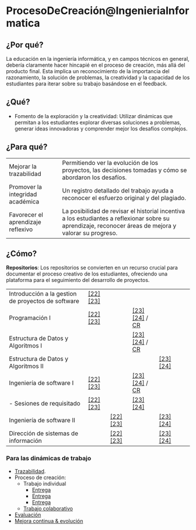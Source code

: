 # ProcesoDeCreación@IngenieriaInformatica

## ¿Por qué?

La educación en la ingeniería informática, y en campos técnicos en general, debería claramente hacer hincapié en el proceso de creación, más allá del producto final. Esta implica un reconocimiento de la importancia del razonamiento, la solución de problemas, la creatividad y la capacidad de los estudiantes para iterar sobre su trabajo basándose en el feedback.

## ¿Qué?

- Fomento de la exploración y la creatividad: Utilizar dinámicas que permitan a los estudiantes explorar diversas soluciones a problemas, generar ideas innovadoras y comprender mejor los desafíos complejos.

## ¿Para qué?

|||
|-|-|
|Mejorar la trazabilidad|Permitiendo ver la evolución de los proyectos, las decisiones tomadas y cómo se abordaron los desafíos.
|Promover la integridad académica|Un registro detallado del trabajo ayuda a reconocer el esfuerzo original y del plagiado.
|Favorecer el aprendizaje reflexivo|La posibilidad de revisar el historial incentiva a los estudiantes a reflexionar sobre su aprendizaje, reconocer áreas de mejora y valorar su progreso.

## ¿Cómo?

**Repositorios**: Los repositorios se convierten en un recurso crucial para documentar el proceso creativo de los estudiantes, ofreciendo una plataforma para el seguimiento del desarrollo de proyectos.

||||||||
|-|-|-|-|-|-|-|
|Introducción a la gestion de proyectos de software | [[22][23]](https://github.com/mmasias/iGPySw-22-23)|
|Programación I | [[22][23]](https://github.com/mmasias/prg1-22-23) || [[23][24]](https://github.com/mmasias/23-24-prg1) / [CR](https://classroom.github.com/classrooms/150588315-23-24-programacion-1)
|Estructura de Datos y Algoritmos I|||[[23][24]](https://github.com/mmasias/23-24-eda1) / [CR](https://classroom.github.com/classrooms/150588315-23-24-estructura-de-datos-y-algoritmos-i)
|Estructura de Datos y Algoritmos II||||[[23][24]](https://github.com/mmasias/23-24-eda2)
|Ingeniería de software I  | [[22][23]](https://github.com/mmasias/IdSw1-22-23) || [[23][24]](https://github.com/mmasias/23-24-IdSw1) / [CR](https://classroom.github.com/classrooms/150588315-23-24-ingenieria-del-software)
|- Sesiones de requisitado |[[22][23]](https://github.com/mmasias/IdSw1-22-23/tree/main/000-entregas)||[[23][24]](https://github.com/mmasias/23-24-IdSw1-SDR)
|Ingeniería de software II || [[22][23]](https://github.com/mmasias/IdSw1-22-23) || [[23][24]](https://github.com/mmasias/23-24-IdSw1)
|Dirección de sistemas de información||[[22][23]](https://github.com/mmasias/DSI-22-23)||[[23][24]](https://github.com/mmasias/23-24-DSI)

### Para las dinámicas de trabajo

- [Trazabilidad](https://github.com/mmasias/23-24-prg1/pulls?q=is%3Apr+is%3Aclosed).
- Proceso de creación:
  - Trabajo individual
    - [Entrega](https://github.com/Ingenieria-Informatica-UNEATLANTICO/23-24-prg1-examen-final-Andecochea/commits/main/)
    - [Entrega](https://github.com/Ingenieria-Informatica-UNEATLANTICO/23-24-prg1-examen-final-alejandrofondo/commits/main/)
    - [Entrega](https://github.com/Ingenieria-Informatica-UNEATLANTICO/23-24-prg1-examen-final-Bruno-MBl/commits/main/)
  - [Trabajo colaborativo](https://github.com/MRSergio21/IdSw1-CORE_TiCKET/pulse/monthly)
- [Evaluación](https://docs.google.com/spreadsheets/d/1J-Dh75a0I21p3nmVXEu0oj_WXAjow1_dhvWaRyiYXv0/edit#gid=1583792376)
- [Mejora continua & evolución](https://github.com/puntoReflex)
